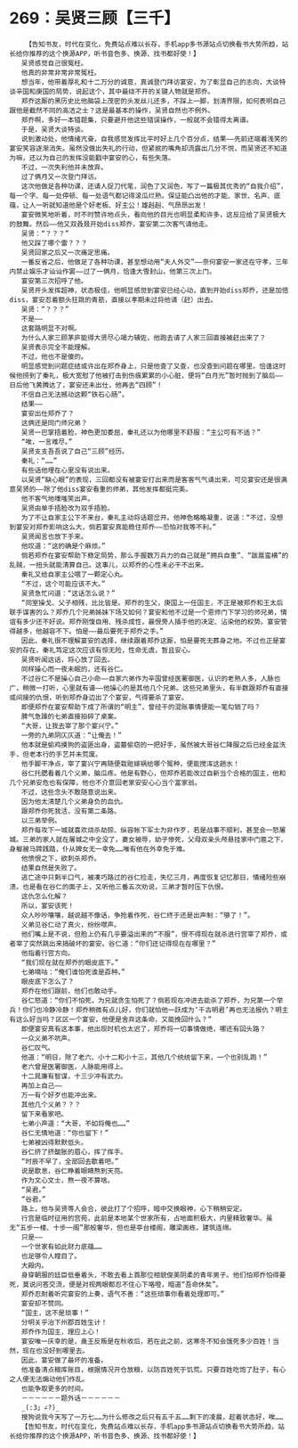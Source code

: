 # 269：吴贤三顾【三千】
        【告知书友，时代在变化，免费站点难以长存，手机app多书源站点切换看书大势所趋，站长给你推荐的这个换源APP，听书音色多、换源、找书都好使！】
       吴贤感觉自己很冤枉。
       他真的非常非常非常冤枉。
       想当年，他带着厚礼和十二万分的诚意，真诚登门拜访宴安，为了彰显自己的志向，大谈特谈辛国和庚国的局势，说起这个，其中最绕不开的关键人物就是郑乔。
       郑乔这厮的黑历史比他脑袋上茂密的头发丝儿还多，不踩上一脚，划清界限，如何表明自己跟他是截然不同的高洁之士？这是最基本的操作，吴贤自然也不例外。
       郑乔啊，多好一本错题集，只要避开他这些错误操作，一般就不会错得太离谱。
       于是，吴贤大谈特谈。
       说到激动处，他情绪亢奋，自我感觉发挥比平时好上几个百分点，结果——先前还端着浅笑的宴安笑容逐渐消失。虽然没做出失礼的行动，但紧抿的嘴角却流露出几分不悦，而吴贤还不知道为嘛，还以为自己的发挥没能戳中宴安的心，有些失落。
       不过，一次失利他并未放弃。
       过了俩月又一次登门拜访。
       这次他做足各种功课，还请人捉刀代笔，润色了又润色，写了一篇极其优秀的“自我介绍”，每一个字、每一处停顿、每一处语气都记得滚瓜烂熟。保证能凸出他的才能、家世、名声、底蕴，让人一听就知道他是个好老板、好主公！雄赳赳、气昂昂出发！
       宴安微笑地听着，时不时赞许地点头，看向他的目光也明显柔和许多，这反应给了吴贤极大的鼓舞。然后——他又双叒叕开始diss郑乔，宴安第二次客气请他走。
       吴贤：“？？？”
       他又踩了哪个雷？？？
       吴贤回家之后又一次痛定思痛。
       一番反省之后，他做足了各种功课，甚至想动用“夫人外交”——奈何宴安一家还在守孝，三年内禁止娱乐才讪讪作罢——过了一俩月，恰逢大雪封山，他第三次上门。
       宴安第三次招呼了他。
       吴贤开头发挥超神，状态极佳，他明显感觉到宴安已经心动，直到开始diss郑乔，还是加倍diss，宴安忍着额头狂跳的青筋，直接以孝期未过将他请（赶）出去。
       吴贤：“？？？”
       不是——
       这套路明显不对啊。
       为什么人家三顾茅庐能得大贤尽心竭力辅佐，他跑去请了人家三回直接被赶出来了？
       吴贤表示完全不能理解。
       不过，他也不是傻的。
       明显感觉到问题症结或许出在郑乔身上，只是他查了又查，也没查到问题在哪里。恰逢这时候他捞到了秦礼，极大宽慰了他被打击到伤痕累累的小心脏，便将“白月光”暂时抛到了脑后——日后他飞黄腾达了，宴安还未出仕，他再去“四顾”！
       不信自己无法撼动这颗“铁石心肠”。
       结果——
       宴安出仕郑乔了？
       这俩还是同门师兄弟？
       吴贤一巴掌捂着脸，神色更加委屈，秦礼还以为他哪里不舒服：“主公可有不适？”
       “唉，一言难尽。”
       吴贤支支吾吾说了自己“三顾”经历。
       秦礼：“……”
       有些话他埋在心里没有说出来。
       以吴贤“缺心眼”的表现，三回都没有被宴安打出来而是客客气气请出来，可见宴安还是很满意吴贤的——除了他diss宴安看重的师弟，其他发挥都挺完美。
       他不客气地噗嗤笑出声。
       吴贤由单手捂脸改为双手捂脸。
       为了不让自家主公下不来台，秦礼主动将话题岔开。他神色略略凝重，说道：“不过，没想到宴安对郑乔影响这么大，倘若宴安真能稳住郑乔——恐怕对我等不利。”
       吴贤闻言也放下手来。
       他叹道：“这的确是个麻烦。”
       倘若郑乔在宴安帮助下稳定局势，那么手握数万兵力的自己就是“拥兵自重”、“跋扈蛮横”的乱贼，一扭头就能清算自己。这事儿，以郑乔的心性未必干不出来。
       秦礼又给自家主公喂了一颗定心丸。
       “不过，这个可能应该不大。”
       吴贤急忙问道：“这话怎么说？”
       “同室操戈、父子相残，比比皆是。郑乔的生父，庚国上一任国主，不正是被郑乔和王太后联手谋害的么？郑乔几个兄弟姊妹下场又如何？宴安和他不过是一个恩师门下学习的师兄弟，情谊有多少还不好说。郑乔刚愎自用、残杀成性，最恨旁人插手他的决定、沾染他的权势。宴安管得越多，他越容不下。怕是——最后要死于郑乔之手。”
       因此，秦礼很不理解宴安的选择，继续跟着郑乔这厮，怕是要死无葬身之地。不过也正是宴安的存在，秦礼笃定这次应该有惊无险，性命无虞，暂且安心。
       吴贤听闻这话，将心放了回去。
       同样操心而一夜未眠的，还有谷仁。
       不过谷仁不是操心自己小命——自家六弟作为辛国曾经医署御医，认识的老熟人多，人脉也广，稍微一打听，心里就有谱——他操心的是其他几个兄弟。这些兄弟里头，有半数跟郑乔有直接或间接的仇恨，听到郑乔身边出了个宴安，气得要杀了宴安。
       即便郑乔在宴安帮助下成了所谓的“明主”，曾经干的混账事情便能一笔勾销了吗？
       脾气急躁的七弟直接拍碎了桌案。
       “大哥，让我去宰了那个宴兴宁。”
       一旁的九弟阴仄仄道：“让俺去！”
       他本就是偷鸡摸狗的盗匪出身，盗墓偷窃的一把好手，虽然被大哥谷仁降服之后已经金盆洗手，但老本行的手艺并未荒废。
       他手脚干净点，宰了宴兴宁再随便栽赃嫁祸给哪个冤种，便能搅浑这趟水！
       谷仁托腮看着几个义弟，脑瓜疼。他是有野心，但郑乔若能改过自新当个合格的国主，他和几个兄弟安危也有保障，他也不介意回老家安安心心当个富家翁。
       不过，这些念头不敢随意说出来。
       因为他太清楚几个义弟身负的血仇。
       跟郑乔你死我活，没有第二条路。
       以三弟举例。
       郑乔每攻下一城就喜欢烧杀劫掠、纵容帐下军士为非作歹，若是战事不顺利，甚至会一怒屠城。三弟的家人就在屠城之中全没了，妻女被辱，幼子惨死，父母双亲头颅悬挂家中门匾之下，身躯被马蹄践踏，仆从婢女无一幸免……唯有他在外幸免于难。
       他愤恨之下，欲刺杀郑乔。
       结果自然是失败了。
       逃亡途中只剩半口气，被凑巧路过的谷仁捡走，失忆三月，再度恢复记忆那日，情绪险些崩溃。也是看在谷仁的面子上，又听他三番五次劝说，三弟才暂时压下仇恨。
       这仇怎么化解？
       所以，宴安该死！
       众人吵吵嚷嚷，越说越不像话，争抢着作死，谷仁终于还是出声制：“够了！”。
       义弟见谷仁动了真火，纷纷噤声。
       他们嘴上是不说，但脸上仍有几乎要溢出来的“不服”，恨不得现在就杀进行宫宰了郑乔，或者宰了突然跳出来搞破坏的宴安。谷仁道：“你们还记得现在在哪里？”
       他指着行宫方向。
       “我们现在就在郑乔的眼皮底下。”
       七弟嘀咕：“俺们谁怕死谁是孬种。”
       眼皮底下怎么了？
       郑乔在他们跟前，他们也敢动手。
       谷仁怒道：“你们不怕死，为兄就贪生怕死了？倘若现在冲进去能杀了郑乔，为兄第一个举兵！你们也冷静冷静！郑乔稍微有点儿好，你们就怕他一跃成为‘千古明君’再也无法报仇？明主有这么好当吗？区区一个宴安，他便是舍弃这条命，又能挽回什么？”
       即便宴安真有这本事，他出现时机也太迟了，郑乔将一切事情做绝，哪还有回头路？
       一众义弟不吭声。
       谷仁叹气。
       他道：“明日，除了老六、小十二和小十三，其他几个统统留下来，一个也别乱跑！”
       老六曾是医署御医，人脉能用得上。
       十二晁廉有智谋，十三少冲有武力。
       再加上自己——
       万一有个好歹也能冲出来。
       其他几个义弟？？？
       留下来看家吧。
       七弟小声道：“大哥，不如将俺也……”
       谷仁无情地道：“你也留下！”
       七弟被凶得默默低头。
       谷仁挤了挤酸胀的眉心，挥了挥手。
       “时辰不早了，全部回去歇着吧。”
       说是歇息，谷仁睁着眼睛熬到天亮。
       作为文心文士，熬一夜不算啥。
       “吴君。”
       “谷君。”
       路上，他与吴贤等人会合，彼此打了个招呼，暗中交换眼神，心下稍稍安定。
       行宫是临时征用的宫苑，此前是本地某个世家所有，占地面积极大，内里精致奢华。虽无“五步一楼、十步一阁”那般奢华，但也是亭台楼阁，雕梁画栋，建筑连绵。
       只是——
       一个世家有如此财力底蕴……
       也足够令人瞠目了。
       大殿内。
       身穿朝服的廷臣低垂着头，不敢去看上首那位相貌俊美阴柔的青年男子。他们怕郑乔怕得要死，莫说问答交流，便是对视两眼都忍不住心下咯噔，暗道“吾命休矣”。
       郑乔忍耐着听完宴安的上奏，语气不善：“这些琐事你看着处理即可。”
       宴安却不赞同。
       “国主，这不是琐事！”
       分明关乎治下州郡百姓生计！
       郑乔作为国主，理应上心！
       宴安唯一庆幸的是，彘王反叛是在秋收后，若在此之前，这寒冬不知会饿死多少百姓！当然，现在也没好到哪里去。
       因此，宴安做了最坏的准备。
       他准备清点粮库账目，根据情况开仓放粮，以防百姓死于饥荒。只要百姓吃饱了肚子，有心之人便无法煽动他们作乱。
       也能争取更多的时间。
       －－－－－－题外话－－－－－－
       _(:3」∠?)_
       搜狗说我今天写了一万七……为什么修改之后只有五千五……剩下的凌晨，趁着状态好，唉……
       【告知书友，时代在变化，免费站点难以长存，手机app多书源站点切换看书大势所趋，站长给你推荐的这个换源APP，听书音色多、换源、找书都好使！】